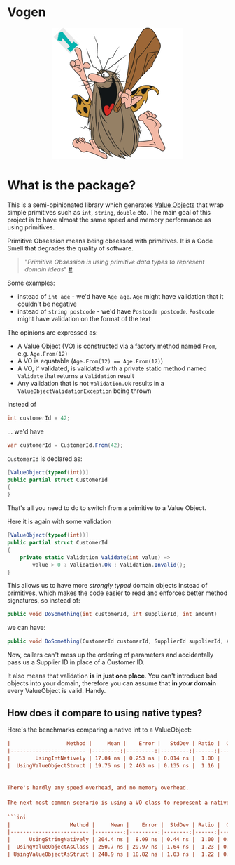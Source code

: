 # Vogen
<p align="center">
  <img src="./assets/cavey.png">
</p>

# What is the package?

This is a semi-opinionated library which generates [Value Objects](https://wiki.c2.com/?ValueObject) that wrap simple primitives such as `int`, `string`, `double` etc. The main goal of this project is to have almost the same speed and memory performance as using primitives.

Primitive Obsession means being obsessed with primitives.  It is a Code Smell that degrades the quality of software.

> "*Primitive Obsession is using primitive data types to represent domain ideas*" [#](https://wiki.c2.com/?PrimitiveObsession)

Some examples:

* instead of `int age` - we'd have `Age age`. `Age` might have validation that it couldn't be negative
* instead of `string postcode` - we'd have `Postcode postcode`. `Postcode` might have validation on the format of the text

The opinions are expressed as:

* A Value Object (VO) is constructed via a factory method named `From`, e.g. `Age.From(12)`
* A VO is equatable (`Age.From(12) == Age.From(12)`)
* A VO, if validated, is validated with a private static method named `Validate` that returns a `Validation` result
* Any validation that is not `Validation.Ok` results in a `ValueObjectValidationException` being thrown

Instead of

```csharp
int customerId = 42;
```

... we'd have

```csharp
var customerId = CustomerId.From(42);
```

`CustomerId` is declared as:

```csharp
[ValueObject(typeof(int))]
public partial struct CustomerId 
{
}
```
That's all you need to do to switch from a primitive to a Value Object.

Here it is again with some validation

```csharp
[ValueObject(typeof(int))]
public partial struct CustomerId 
{
    private static Validation Validate(int value) => 
        value > 0 ? Validation.Ok : Validation.Invalid(); 
}
```

This allows us to have more _strongly typed_ domain objects instead of primitives, which makes the code easier to read and enforces better method signatures, so instead of:

``` cs
public void DoSomething(int customerId, int supplierId, int amount)
```
we can have:

``` cs
public void DoSomething(CustomerId customerId, SupplierId supplierId, Amount amount)
```

Now, callers can't mess up the ordering of parameters and accidentally pass us a Supplier ID in place of a Customer ID.

It also means that validation **is in just one place**. You can't introduce bad objects into your domain, therefore you can assume that **in _your_ domain** every ValueObject is valid.  Handy.

## How does it compare to using native types?

Here's the benchmarks comparing a native int to a ValueObject:

```ini
|                  Method |     Mean |    Error |   StdDev | Ratio |  Gen 0 | Gen 1 | Gen 2 | Allocated |
|------------------------ |---------:|---------:|---------:|------:|-------:|------:|------:|----------:|
|        UsingIntNatively | 17.04 ns | 0.253 ns | 0.014 ns |  1.00 |      - |     - |     - |         - |
|  UsingValueObjectStruct | 19.76 ns | 2.463 ns | 0.135 ns |  1.16 |      - |     - |     - |         - |


There's hardly any speed overhead, and no memory overhead.

The next most common scenario is using a VO class to represent a native `String`.  These results are:

```ini
|                   Method |     Mean |    Error |  StdDev | Ratio |  Gen 0 | Gen 1 | Gen 2 | Allocated |
|------------------------- |---------:|---------:|--------:|------:|-------:|------:|------:|----------:|
|      UsingStringNatively | 204.4 ns |  8.09 ns | 0.44 ns |  1.00 | 0.0153 |     - |     - |     256 B |
|  UsingValueObjectAsClass | 250.7 ns | 29.97 ns | 1.64 ns |  1.23 | 0.0196 |     - |     - |     328 B |
| UsingValueObjectAsStruct | 248.9 ns | 18.82 ns | 1.03 ns |  1.22 | 0.0181 |     - |     - |     304 B |
